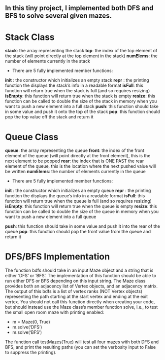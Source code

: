 
 ## In this tiny project, I implemented both DFS and BFS to solve several given mazes. 



# Stack Class
**stack**: the array representing the stack
**top**: the index of the top element of the stack (will point directly at the top element in the stack)
**numElems**: the number of elements currently in the stack 
- There are 5 fully implemented member functions:

**init** : the constructor which initializes an empty stack
**repr**     : the printing function the displays the stack’s info in a readable format
**isFull**: this function will return true when the stack is full (and so requires resizing)
**isEmpty**: this function will return true when the stack is empty
**resize**: this function can be called to double the size of the stack in memory when you want to push a new element into a full stack
**push**: this function should take in some value and push it onto the top of the stack
**pop**: this function should pop the top value off the stack and return it




# Queue Class

**queue**: the array representing the queue
**front**: the index of the front element of the queue (will point directly at the front element), this is the next element to be popped
**rear**: the index that is ONE PAST the rear element of the queue, this is the location where the next pushed value will be written
**numElems**: the number of elements currently in the queue 
- There are 5 fully implemented member functions:

**init** : the constructor which initializes an empty queue
**repr**     : the printing function the displays the queue’s info in a readable format
**isFull**: this function will return true when the queue is full (and so requires resizing)
**isEmpty**: this function will return true when the queue is empty
**resize**: this function can be called to double the size of the queue in memory when you want to push a new element into a full queue

**push**: this function should take in some value and push it into the rear of the queue
**pop**: this function should pop the front value from the queue and return it






# DFS/BFS Implementation
The function bdfs should take in an input Maze object and a string that is either ‘DFS’ or ‘BFS’. The implementation of this function should be able to run either DFS or BFS depending on this input string. 
The Maze class provides both an adjacency list of Vertex objects, and an adjacency matrix. The output of this bdfs is a list of vertex ranks (NOT Vertex objects) representing the path starting at the start vertex and ending at the exit vertex.
You should not call this function directly when creating your code, but should instead use the Maze class’s member function solve, i.e., to test the small open room maze with printing enabled:
- m = Maze(0, True)
- m.solve(‘DFS’)
- m.solve(‘BFS’)


The function call testMazes(True) will test all four mazes with both DFS and BFS, and print the resulting paths (you can set the verbosity input to False to suppress the printing).
